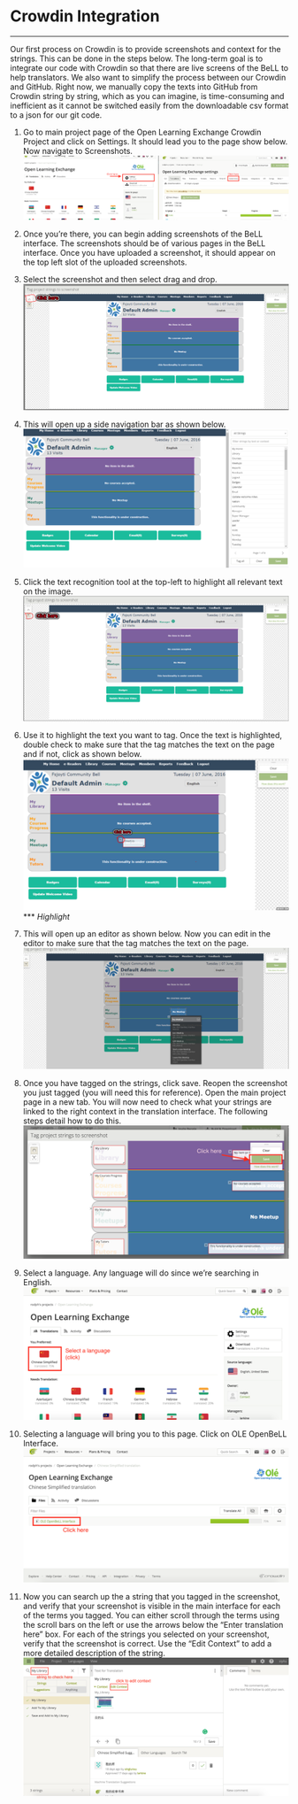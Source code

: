 # Crowdin Integration
----------
Our first process on Crowdin is to provide screenshots and context for the strings. This can be done in the steps below. The long-term goal is to integrate our code with Crowdin so that there are live screens of the BeLL to help translators. We also want to simplify the process between our Crowdin and GitHub. Right now, we manually copy the texts into GitHub from Crowdin string by string, which as you can imagine, is time-consuming and inefficient as it cannot be switched easily from the downloadable csv format to a json for our git code. 

 1. Go to main project page of the Open Learning Exchange Crowdin Project and click on Settings. It should lead you to the page show below. Now navigate to Screenshots. 
![navigate to screenshots](/pages/uploads/images/crowdinmd1.png)
 
 3. Once you’re there, you can begin adding screenshots of the BeLL interface. The screenshots should be of various pages in the BeLL interface. Once you have uploaded a screenshot, it should appear on the top left slot of the uploaded screenshots. 
 4. Select the screenshot and then select drag and drop.
![after clicking newlu-uploaded screenshot](/pages/uploads/images/crowdinmd2.png)
 5. This will open up a side navigation bar as shown below.
![screenshot navigation bar](/pages/uploads/images/crowdinmd3.png)
 6. Click the text recognition tool at the top-left to highlight all relevant text on the image. 
![text recognition tool](/pages/uploads/images/crowdinmd4.png)
 7. Use it to highlight the text you want to tag. Once the text is highlighted, double check to make sure that the tag matches the text on the page and if not, click as shown below.
![highlight text to be tagged](/pages/uploads/images/crowdinmd5.png "High Light")
*** *Highlight*
 8. This will open up an editor as shown below. Now you can edit in the editor to make sure that the tag matches the text on the page.
![tag editor](/pages/uploads/images/crowdinmd6.png)
 9. Once you have tagged on the strings, click save. Reopen the screenshot you just tagged (you will need this for reference). Open the main project page in a new tab. You will now need to check what your strings are linked to the right context in the translation interface. The following steps detail how to do this.
![save and check strings](/pages/uploads/images/crowdinmd7.png)
 10.  Select a language. Any language will do since we’re searching in English. 
![select language](/pages/uploads/images/crowdinmd8.png)
 11.  Selecting a language will bring you to this page. Click on OLE OpenBeLL Interface.
![navigate to interface](/pages/uploads/images/crowdinmd9.png)
 12. Now you can search up the a string that you tagged in the screenshot, and verify that your screenshot is visible in the main interface for each of the terms you tagged. You can either scroll through the terms using the scroll bars on the left or use the arrows below the “Enter translation here” box. For each of the strings you selected on your screenshot, verify that the screenshot is correct. Use the “Edit Context” to add a more detailed description of the string.
![edit context](/pages/uploads/images/crowdinmd10.png)
